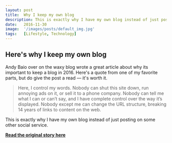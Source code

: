 ```yaml
---
layout: post
title:  Why I keep my own blog
description: This is exactly why I have my own blog instead of just posting on some other social service.
date:   2016-11-30
image:  '/images/posts/default_img.jpg'
tags:   [Lifestyle, Technology]
---
```


## Here's why I keep my own blog

Andy Baio over on the waxy blog wrote a great article about why its important to keep a blog in 2016. Here's a quote from one of my favorite parts, but do give the post a read — it's worth it.

> Here, I control my words. Nobody can shut this site down, run annoying ads on it, or sell it to a phone company. Nobody can tell me what I can or can’t say, and I have complete control over the way it’s displayed. Nobody except me can change the URL structure, breaking 14 years of links to content on the web.

This is exactly why I have my own blog instead of just posting on some other social service.

**[Read the original story here](http://waxy.org/2016/11/redesigning-waxy-2016-edition/)**

